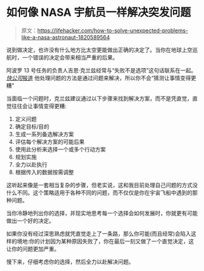 # 如何像 NASA 宇航员一样解决突发问题

> 原文：<https://lifehacker.com/how-to-solve-unexpected-problems-like-a-nasa-astronaut-1820589564>

说到做决定，也许没有什么地方比太空更能做出正确的决定了。当你在地球上空巡航时，一个错误的决定会带来相当严重的后果。



阿波罗 13 号任务的负责人吉恩·克兰兹经常与“失败不是选项”这句话联系在一起。 [*快公司*报道](https://www.fastcompany.com/3031498/problem-solving-lessons-from-nasa) 他处理问题的方法是通过问题来解决，所以你不会“猜测让事情变得更糟”

当面临一个问题时，克兰兹建议通过以下步骤来找到解决方案，而不是凭直觉，直觉往往会让事情变得更糟:

1.  定义问题
2.  确定目标/目的
3.  生成一系列备选解决方案
4.  评估每个解决方案的可能后果
5.  使用此分析来选择一个或多个行动方案
6.  规划实施
7.  全力以赴执行
8.  根据传入的数据按需调整

这听起来像是一套相当复杂的步骤，但老实说，这和我目前处理自己问题的方式没什么不同。这个策略适用于各种不同的问题，而不仅仅是你在宇宙飞船中遇到的那种问题。

当你冷静地列出你的选择，并现实地思考每一个选择会如何发展时，你就更有可能做出一个好的决定。

如果你没有经过深思熟虑就凭直觉走上了一条路，那么你可能(而且经常)会陷入这样的境地:你的计划因为某种原因失败了，你在最后一刻又做了一个直觉决定，这让你的问题更加严重。

慢下来，仔细考虑你的选择，然后全力以赴解决问题。